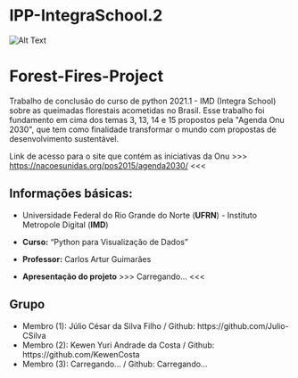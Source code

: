 # IPP-IntegraSchool.2

![Alt Text](https://miro.medium.com/max/635/0*QeaPyStVoyGs5eF4.gif)

# Forest-Fires-Project

Trabalho de conclusão do curso de python 2021.1 - IMD (Integra School) sobre as queimadas florestais acometidas no Brasil. Esse trabalho foi fundamento em cima dos temas 3, 13, 14 e 15 propostos pela "Agenda Onu 2030", que tem como finalidade transformar o mundo com propostas de desenvolvimento sustentável.

Link de acesso para o site que contém as iniciativas da Onu >>> https://nacoesunidas.org/pos2015/agenda2030/ <<<

## Informações básicas:

* Universidade Federal do Rio Grande do Norte (**UFRN**) - Instituto Metropole Digital (**IMD**)

* **Curso:** “Python para Visualização de Dados”

* **Professor:** Carlos Artur Guimarães

* **Apresentação do projeto** >>> Carregando... <<<

## Grupo
<ul>
<li>Membro (1): Júlio César da Silva Filho / Github: https://github.com/Julio-CSilva </li>
<li>Membro (2): Kewen Yuri Andrade da Costa / Github: https://github.com/KewenCosta </li>
<li>Membro (3): Carregando... / Github: Carregando... </li>
  </ul>
